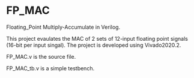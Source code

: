 # FP_MAC
Floating_Point Multiply-Accumulate in Verilog.

This project evaulates the MAC of 2 sets of 12-input floating point signals (16-bit per input singal). 
The project is developed using Vivado2020.2.

FP_MAC.v is the source file.

FP_MAC_tb.v is a simple testbench.
